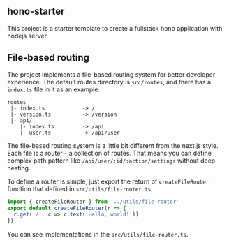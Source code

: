 hono-starter
-----------

This project is a starter template to create a fullstack hono application with
nodejs server.

## File-based routing
The project implements a file-based routing system for better developer experience.
The default routes directory is `src/routes`, and there has a `index.ts` file in
it as an example.

```
routes
 |- index.ts            -> /
 |- version.ts          -> /version
 |- api/
    |- index.ts         -> /api
    |- user.ts          -> /api/user
```

The file-based routing system is a little bit different from the next.js style.
Each file is a router - a collection of routes. That means you can define complex
path pattern like `/api/user/:id/:action/settings` without deep nesting.

To define a router is simple, just export the return of `createFileRouter` function
that defined in `src/utils/file-router.ts`.

```typescript
import { createFileRouter } from '../utils/file-router'
export default createFileRouter(r => {
  r.get('/', c => c.text('Hello, world!'))
})
```

You can see implementations in the `src/utils/file-router.ts`.
